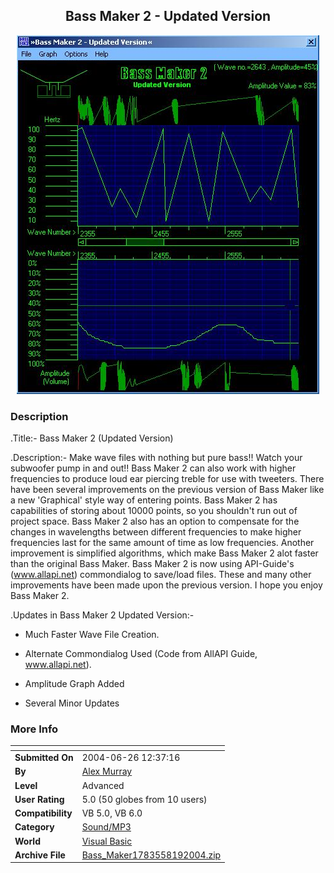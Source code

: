 ﻿<div align="center">

## Bass Maker 2 \- Updated Version

<img src="PIC2004819649153798.JPG">
</div>

### Description

.Title:- Bass Maker 2 (Updated Version)

.Description:- Make wave files with nothing but pure bass!! Watch your subwoofer pump in and out!! Bass Maker 2 can also work with higher frequencies to produce loud ear piercing treble for use with tweeters. There have been several improvements on the previous version of Bass Maker like a new 'Graphical' style way of entering points. Bass Maker 2 has capabilities of storing about 10000 points, so you shouldn't run out of project space. Bass Maker 2 also has an option to compensate for the changes in wavelengths between different frequencies to make higher frequencies last for the same amount of time as low frequencies. Another improvement is simplified algorithms, which make Bass Maker 2 alot faster than the original Bass Maker. Bass Maker 2 is now using API-Guide's (www.allapi.net) commondialog to save/load files. These and many other improvements have been made upon the previous version. I hope you enjoy Bass Maker 2.

.Updates in Bass Maker 2 Updated Version:-

- Much Faster Wave File Creation.

- Alternate Commondialog Used (Code from AllAPI Guide, www.allapi.net).

- Amplitude Graph Added

- Several Minor Updates
 
### More Info
 


<span>             |<span>
---                |---
**Submitted On**   |2004-06-26 12:37:16
**By**             |[Alex Murray](https://github.com/Planet-Source-Code/PSCIndex/blob/master/ByAuthor/alex-murray.md)
**Level**          |Advanced
**User Rating**    |5.0 (50 globes from 10 users)
**Compatibility**  |VB 5\.0, VB 6\.0
**Category**       |[Sound/MP3](https://github.com/Planet-Source-Code/PSCIndex/blob/master/ByCategory/sound-mp3__1-45.md)
**World**          |[Visual Basic](https://github.com/Planet-Source-Code/PSCIndex/blob/master/ByWorld/visual-basic.md)
**Archive File**   |[Bass\_Maker1783558192004\.zip](https://github.com/Planet-Source-Code/alex-murray-bass-maker-2-updated-version__1-55679/archive/master.zip)








